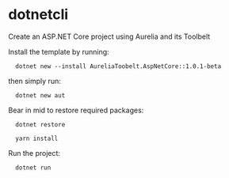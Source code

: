 # dotnetcli
Create an ASP.NET Core project using Aurelia and its Toolbelt

Install the template by running:
```shell
  dotnet new --install AureliaToobelt.AspNetCore::1.0.1-beta
```

then simply run: 

```shell
  dotnet new aut
```

Bear in mid to restore required packages:

```shell
  dotnet restore  
```
```shell
  yarn install
```

Run the project:

```shell
  dotnet run
```
